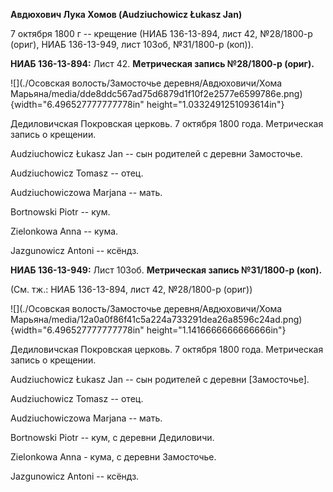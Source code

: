 **Авдюхович Лука Хомов (Audziuchowicz Łukasz Jan)**

7 октября 1800 г -- крещение (НИАБ 136-13-894, лист 42, №28/1800-р
(ориг), НИАБ 136-13-949, лист 103об, №31/1800-р (коп)).

**НИАБ 136-13-894:** Лист 42. **Метрическая запись №28/1800-р (ориг).**

![](./Осовская волость/Замосточье деревня/Авдюховичи/Хома Марьяна/media/dde8ddc567ad75d6879d1f10f2e2577e6599786e.png){width="6.496527777777778in"
height="1.0332491251093614in"}

Дедиловичская Покровская церковь. 7 октября 1800 года. Метрическая
запись о крещении.

Audziuchowicz Łukasz Jan -- сын родителей с деревни Замосточье.

Audziuchowicz Tomasz -- отец.

Audziuchowiczowa Marjana -- мать.

Bortnowski Piotr -- кум.

Zielonkowa Anna -- кума.

Jazgunowicz Antoni -- ксёндз.

**НИАБ 136-13-949:** Лист 103об. **Метрическая запись №31/1800-р
(коп).**

(См. тж.: НИАБ 136-13-894, лист 42, №28/1800-р (ориг))

![](./Осовская волость/Замосточье деревня/Авдюховичи/Хома Марьяна/media/12a0a0f86f41c5a224a733291dea26a8596c24ad.png){width="6.496527777777778in"
height="1.1416666666666666in"}

Дедиловичская Покровская церковь. 7 октября 1800 года. Метрическая
запись о крещении.

Audziuchowicz Łukasz Jan -- сын родителей с деревни \[Замосточье\].

Audziuchowicz Tomasz -- отец.

Audziuchowiczowa Marjana -- мать.

Bortnowski Piotr -- кум, с деревни Дедиловичи.

Zielonkowa Anna - кума, с деревни Замосточье.

Jazgunowicz Antoni -- ксёндз.
